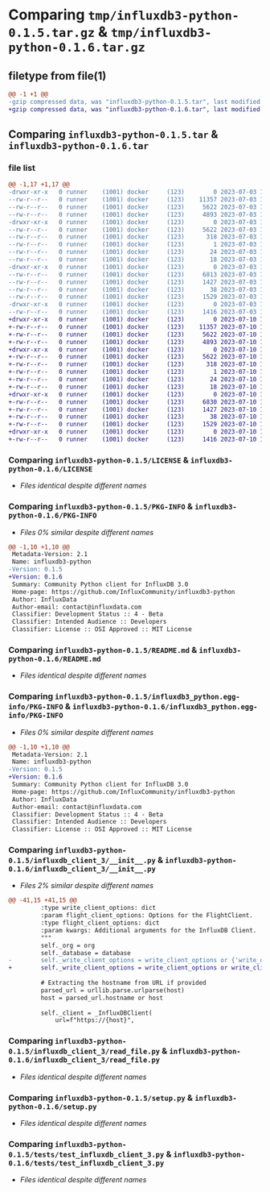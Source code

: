 # Comparing `tmp/influxdb3-python-0.1.5.tar.gz` & `tmp/influxdb3-python-0.1.6.tar.gz`

## filetype from file(1)

```diff
@@ -1 +1 @@
-gzip compressed data, was "influxdb3-python-0.1.5.tar", last modified: Mon Jul  3 14:10:43 2023, max compression
+gzip compressed data, was "influxdb3-python-0.1.6.tar", last modified: Mon Jul 10 11:50:48 2023, max compression
```

## Comparing `influxdb3-python-0.1.5.tar` & `influxdb3-python-0.1.6.tar`

### file list

```diff
@@ -1,17 +1,17 @@
-drwxr-xr-x   0 runner    (1001) docker     (123)        0 2023-07-03 14:10:43.538594 influxdb3-python-0.1.5/
--rw-r--r--   0 runner    (1001) docker     (123)    11357 2023-07-03 14:10:30.000000 influxdb3-python-0.1.5/LICENSE
--rw-r--r--   0 runner    (1001) docker     (123)     5622 2023-07-03 14:10:43.538594 influxdb3-python-0.1.5/PKG-INFO
--rw-r--r--   0 runner    (1001) docker     (123)     4893 2023-07-03 14:10:30.000000 influxdb3-python-0.1.5/README.md
-drwxr-xr-x   0 runner    (1001) docker     (123)        0 2023-07-03 14:10:43.538594 influxdb3-python-0.1.5/influxdb3_python.egg-info/
--rw-r--r--   0 runner    (1001) docker     (123)     5622 2023-07-03 14:10:43.000000 influxdb3-python-0.1.5/influxdb3_python.egg-info/PKG-INFO
--rw-r--r--   0 runner    (1001) docker     (123)      318 2023-07-03 14:10:43.000000 influxdb3-python-0.1.5/influxdb3_python.egg-info/SOURCES.txt
--rw-r--r--   0 runner    (1001) docker     (123)        1 2023-07-03 14:10:43.000000 influxdb3-python-0.1.5/influxdb3_python.egg-info/dependency_links.txt
--rw-r--r--   0 runner    (1001) docker     (123)       24 2023-07-03 14:10:43.000000 influxdb3-python-0.1.5/influxdb3_python.egg-info/requires.txt
--rw-r--r--   0 runner    (1001) docker     (123)       18 2023-07-03 14:10:43.000000 influxdb3-python-0.1.5/influxdb3_python.egg-info/top_level.txt
-drwxr-xr-x   0 runner    (1001) docker     (123)        0 2023-07-03 14:10:43.538594 influxdb3-python-0.1.5/influxdb_client_3/
--rw-r--r--   0 runner    (1001) docker     (123)     6813 2023-07-03 14:10:30.000000 influxdb3-python-0.1.5/influxdb_client_3/__init__.py
--rw-r--r--   0 runner    (1001) docker     (123)     1427 2023-07-03 14:10:30.000000 influxdb3-python-0.1.5/influxdb_client_3/read_file.py
--rw-r--r--   0 runner    (1001) docker     (123)       38 2023-07-03 14:10:43.538594 influxdb3-python-0.1.5/setup.cfg
--rw-r--r--   0 runner    (1001) docker     (123)     1529 2023-07-03 14:10:30.000000 influxdb3-python-0.1.5/setup.py
-drwxr-xr-x   0 runner    (1001) docker     (123)        0 2023-07-03 14:10:43.538594 influxdb3-python-0.1.5/tests/
--rw-r--r--   0 runner    (1001) docker     (123)     1416 2023-07-03 14:10:30.000000 influxdb3-python-0.1.5/tests/test_influxdb_client_3.py
+drwxr-xr-x   0 runner    (1001) docker     (123)        0 2023-07-10 11:50:48.201254 influxdb3-python-0.1.6/
+-rw-r--r--   0 runner    (1001) docker     (123)    11357 2023-07-10 11:50:38.000000 influxdb3-python-0.1.6/LICENSE
+-rw-r--r--   0 runner    (1001) docker     (123)     5622 2023-07-10 11:50:48.201254 influxdb3-python-0.1.6/PKG-INFO
+-rw-r--r--   0 runner    (1001) docker     (123)     4893 2023-07-10 11:50:38.000000 influxdb3-python-0.1.6/README.md
+drwxr-xr-x   0 runner    (1001) docker     (123)        0 2023-07-10 11:50:48.201254 influxdb3-python-0.1.6/influxdb3_python.egg-info/
+-rw-r--r--   0 runner    (1001) docker     (123)     5622 2023-07-10 11:50:48.000000 influxdb3-python-0.1.6/influxdb3_python.egg-info/PKG-INFO
+-rw-r--r--   0 runner    (1001) docker     (123)      318 2023-07-10 11:50:48.000000 influxdb3-python-0.1.6/influxdb3_python.egg-info/SOURCES.txt
+-rw-r--r--   0 runner    (1001) docker     (123)        1 2023-07-10 11:50:48.000000 influxdb3-python-0.1.6/influxdb3_python.egg-info/dependency_links.txt
+-rw-r--r--   0 runner    (1001) docker     (123)       24 2023-07-10 11:50:48.000000 influxdb3-python-0.1.6/influxdb3_python.egg-info/requires.txt
+-rw-r--r--   0 runner    (1001) docker     (123)       18 2023-07-10 11:50:48.000000 influxdb3-python-0.1.6/influxdb3_python.egg-info/top_level.txt
+drwxr-xr-x   0 runner    (1001) docker     (123)        0 2023-07-10 11:50:48.201254 influxdb3-python-0.1.6/influxdb_client_3/
+-rw-r--r--   0 runner    (1001) docker     (123)     6830 2023-07-10 11:50:38.000000 influxdb3-python-0.1.6/influxdb_client_3/__init__.py
+-rw-r--r--   0 runner    (1001) docker     (123)     1427 2023-07-10 11:50:38.000000 influxdb3-python-0.1.6/influxdb_client_3/read_file.py
+-rw-r--r--   0 runner    (1001) docker     (123)       38 2023-07-10 11:50:48.201254 influxdb3-python-0.1.6/setup.cfg
+-rw-r--r--   0 runner    (1001) docker     (123)     1529 2023-07-10 11:50:38.000000 influxdb3-python-0.1.6/setup.py
+drwxr-xr-x   0 runner    (1001) docker     (123)        0 2023-07-10 11:50:48.201254 influxdb3-python-0.1.6/tests/
+-rw-r--r--   0 runner    (1001) docker     (123)     1416 2023-07-10 11:50:38.000000 influxdb3-python-0.1.6/tests/test_influxdb_client_3.py
```

### Comparing `influxdb3-python-0.1.5/LICENSE` & `influxdb3-python-0.1.6/LICENSE`

 * *Files identical despite different names*

### Comparing `influxdb3-python-0.1.5/PKG-INFO` & `influxdb3-python-0.1.6/PKG-INFO`

 * *Files 0% similar despite different names*

```diff
@@ -1,10 +1,10 @@
 Metadata-Version: 2.1
 Name: influxdb3-python
-Version: 0.1.5
+Version: 0.1.6
 Summary: Community Python client for InfluxDB 3.0
 Home-page: https://github.com/InfluxCommunity/influxdb3-python
 Author: InfluxData
 Author-email: contact@influxdata.com
 Classifier: Development Status :: 4 - Beta
 Classifier: Intended Audience :: Developers
 Classifier: License :: OSI Approved :: MIT License
```

### Comparing `influxdb3-python-0.1.5/README.md` & `influxdb3-python-0.1.6/README.md`

 * *Files identical despite different names*

### Comparing `influxdb3-python-0.1.5/influxdb3_python.egg-info/PKG-INFO` & `influxdb3-python-0.1.6/influxdb3_python.egg-info/PKG-INFO`

 * *Files 0% similar despite different names*

```diff
@@ -1,10 +1,10 @@
 Metadata-Version: 2.1
 Name: influxdb3-python
-Version: 0.1.5
+Version: 0.1.6
 Summary: Community Python client for InfluxDB 3.0
 Home-page: https://github.com/InfluxCommunity/influxdb3-python
 Author: InfluxData
 Author-email: contact@influxdata.com
 Classifier: Development Status :: 4 - Beta
 Classifier: Intended Audience :: Developers
 Classifier: License :: OSI Approved :: MIT License
```

### Comparing `influxdb3-python-0.1.5/influxdb_client_3/__init__.py` & `influxdb3-python-0.1.6/influxdb_client_3/__init__.py`

 * *Files 2% similar despite different names*

```diff
@@ -41,15 +41,15 @@
         :type write_client_options: dict
         :param flight_client_options: Options for the FlightClient.
         :type flight_client_options: dict
         :param kwargs: Additional arguments for the InfluxDB Client.
         """
         self._org = org
         self._database = database
-        self._write_client_options = write_client_options or {'write_options': SYNCHRONOUS}
+        self._write_client_options = write_client_options or write_client_options(write_options=SYNCHRONOUS)
 
         # Extracting the hostname from URL if provided
         parsed_url = urllib.parse.urlparse(host)
         host = parsed_url.hostname or host
 
         self._client = _InfluxDBClient(
             url=f"https://{host}",
```

### Comparing `influxdb3-python-0.1.5/influxdb_client_3/read_file.py` & `influxdb3-python-0.1.6/influxdb_client_3/read_file.py`

 * *Files identical despite different names*

### Comparing `influxdb3-python-0.1.5/setup.py` & `influxdb3-python-0.1.6/setup.py`

 * *Files identical despite different names*

### Comparing `influxdb3-python-0.1.5/tests/test_influxdb_client_3.py` & `influxdb3-python-0.1.6/tests/test_influxdb_client_3.py`

 * *Files identical despite different names*

